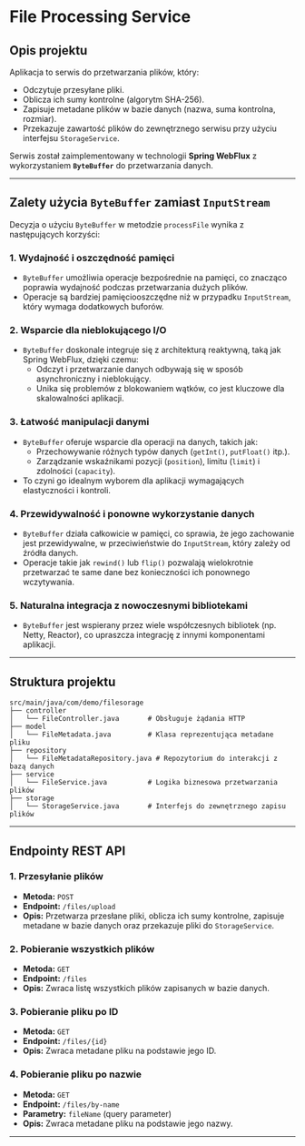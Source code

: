 
# File Processing Service

## Opis projektu
Aplikacja to serwis do przetwarzania plików, który:
- Odczytuje przesyłane pliki.
- Oblicza ich sumy kontrolne (algorytm SHA-256).
- Zapisuje metadane plików w bazie danych (nazwa, suma kontrolna, rozmiar).
- Przekazuje zawartość plików do zewnętrznego serwisu przy użyciu interfejsu `StorageService`.

Serwis został zaimplementowany w technologii **Spring WebFlux** z wykorzystaniem **`ByteBuffer`** do przetwarzania danych.

---

## Zalety użycia `ByteBuffer` zamiast `InputStream`

Decyzja o użyciu `ByteBuffer` w metodzie `processFile` wynika z następujących korzyści:

### 1. **Wydajność i oszczędność pamięci**
- `ByteBuffer` umożliwia operacje bezpośrednie na pamięci, co znacząco poprawia wydajność podczas przetwarzania dużych plików.
- Operacje są bardziej pamięciooszczędne niż w przypadku `InputStream`, który wymaga dodatkowych buforów.

### 2. **Wsparcie dla nieblokującego I/O**
- `ByteBuffer` doskonale integruje się z architekturą reaktywną, taką jak Spring WebFlux, dzięki czemu:
    - Odczyt i przetwarzanie danych odbywają się w sposób asynchroniczny i nieblokujący.
    - Unika się problemów z blokowaniem wątków, co jest kluczowe dla skalowalności aplikacji.

### 3. **Łatwość manipulacji danymi**
- `ByteBuffer` oferuje wsparcie dla operacji na danych, takich jak:
    - Przechowywanie różnych typów danych (`getInt()`, `putFloat()` itp.).
    - Zarządzanie wskaźnikami pozycji (`position`), limitu (`limit`) i zdolności (`capacity`).
- To czyni go idealnym wyborem dla aplikacji wymagających elastyczności i kontroli.

### 4. **Przewidywalność i ponowne wykorzystanie danych**
- `ByteBuffer` działa całkowicie w pamięci, co sprawia, że jego zachowanie jest przewidywalne, w przeciwieństwie do `InputStream`, który zależy od źródła danych.
- Operacje takie jak `rewind()` lub `flip()` pozwalają wielokrotnie przetwarzać te same dane bez konieczności ich ponownego wczytywania.

### 5. **Naturalna integracja z nowoczesnymi bibliotekami**
- `ByteBuffer` jest wspierany przez wiele współczesnych bibliotek (np. Netty, Reactor), co upraszcza integrację z innymi komponentami aplikacji.

---

## Struktura projektu

```plaintext
src/main/java/com/demo/filesorage
├── controller
│   └── FileController.java       # Obsługuje żądania HTTP
├── model
│   └── FileMetadata.java         # Klasa reprezentująca metadane pliku
├── repository
│   └── FileMetadataRepository.java # Repozytorium do interakcji z bazą danych
├── service
│   └── FileService.java          # Logika biznesowa przetwarzania plików
├── storage
│   └── StorageService.java       # Interfejs do zewnętrznego zapisu plików
```

---

## Endpointy REST API

### 1. **Przesyłanie plików**
- **Metoda:** `POST`
- **Endpoint:** `/files/upload`
- **Opis:** Przetwarza przesłane pliki, oblicza ich sumy kontrolne, zapisuje metadane w bazie danych oraz przekazuje pliki do `StorageService`.

### 2. **Pobieranie wszystkich plików**
- **Metoda:** `GET`
- **Endpoint:** `/files`
- **Opis:** Zwraca listę wszystkich plików zapisanych w bazie danych.

### 3. **Pobieranie pliku po ID**
- **Metoda:** `GET`
- **Endpoint:** `/files/{id}`
- **Opis:** Zwraca metadane pliku na podstawie jego ID.

### 4. **Pobieranie pliku po nazwie**
- **Metoda:** `GET`
- **Endpoint:** `/files/by-name`
- **Parametry:** `fileName` (query parameter)
- **Opis:** Zwraca metadane pliku na podstawie jego nazwy.

---
